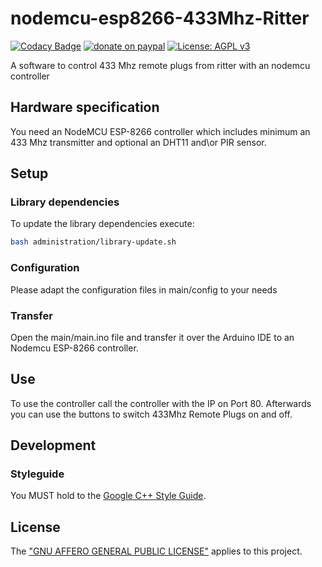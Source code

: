 # nodemcu-esp8266-433Mhz-Ritter

[![Codacy Badge](https://api.codacy.com/project/badge/Grade/95b050fe8c9d42f28640c1f52ae7e595)](https://www.codacy.com/manual/KevinFrantz/nodemcu-esp8266-433Mhz-Ritter?utm_source=github.com&amp;utm_medium=referral&amp;utm_content=KevinFrantz/nodemcu-esp8266-433Mhz-Ritter&amp;utm_campaign=Badge_Grade) [![donate on paypal](https://img.shields.io/badge/donate%20-%E2%9D%A4%24%E2%82%AC%C2%A5-important)](https://www.paypal.com/cgi-bin/webscr?cmd=_s-xclick&hosted_button_id=C9USD9N26SYZU&source=url) [![License: AGPL v3](https://img.shields.io/badge/License-AGPL%20v3-blue.svg)](https://www.gnu.org/licenses/agpl-3.0)

A software to control 433 Mhz remote plugs from ritter with an nodemcu controller

## Hardware specification
You need an NodeMCU ESP-8266 controller which includes minimum an 433 Mhz transmitter and optional an DHT11 and\\or PIR sensor.

## Setup

### Library dependencies
To update the library dependencies execute:
```bash
bash administration/library-update.sh
```

### Configuration
Please adapt the configuration files in main/config to your needs

### Transfer

Open the main/main.ino file and transfer it over the Arduino IDE to an Nodemcu ESP-8266 controller.

## Use
To use the controller call the controller with the IP on Port 80.
Afterwards you can use the buttons to switch 433Mhz Remote Plugs on and off.

## Development

### Styleguide
You MUST hold to the [Google C++ Style Guide](https://google.github.io/styleguide/cppguide.html).

## License
The ["GNU AFFERO GENERAL PUBLIC LICENSE"](./LICENSE.txt) applies to this project.

